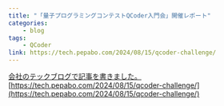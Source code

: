 ```yaml
---
title: "「量子プログラミングコンテストQCoder入門会」開催レポート"
categories:
    - blog
tags:
    - QCoder
link: https://tech.pepabo.com/2024/08/15/qcoder-challenge/
---
```


[会社のテックブログで記事を書きました。](https://tech.pepabo.com/2024/08/15/qcoder-challenge/) [https://tech.pepabo.com/2024/08/15/qcoder-challenge/](https://tech.pepabo.com/2024/08/15/qcoder-challenge/)
